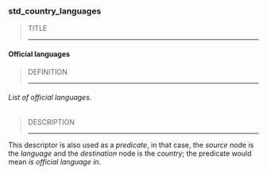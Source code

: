 ### std_country_languages



> TITLE
> 
> ------

#### Official languages



> DEFINITION
> 
> ------

###### List of official languages.



> DESCRIPTION
> 
> ------

This descriptor is also used as a *predicate*, in that case, the *source* node is the *language* and the *destination* node is the *country*; the predicate would mean *is official language in*.